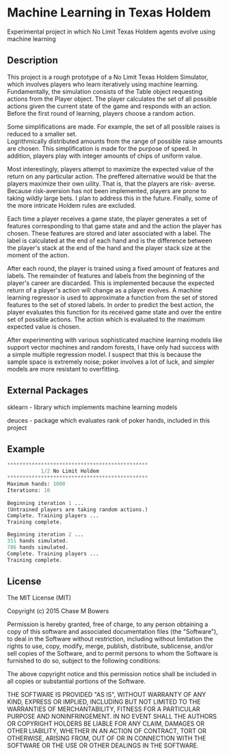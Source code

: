 Machine Learning  in Texas Holdem
========

Experimental project in which No Limit Texas Holdem agents evolve using machine learning

## Description

This project is a rough prototype of a No Limit Texas Holdem Simulator, which involves players who learn iteratively
using machine learning.  Fundamentally, the simulation consists of the Table object requesting actions from the
Player object.  The player calculates the set of all possible actions given the current state of the game and 
responds with an action. Before the first round of learning, players choose a random action.

Some simplifications are made. For example, the set of all possible raises is reduced to a smaller set.  
Logrithmically distributed amounts from the range of possible raise amounts are chosen.  This simplification is made
for the purpose of speed.  In addition, players play with integer amounts of chips of uniform value.

Most interestingly, players attempt to maximize the expected value of the return on any particular action.
The preffered alternative would be that the players maximize their own uility. That is, that the players are risk-
averse.  Because risk-aversion has not been implemented, players are prone to taking wildly large bets.  I plan to
address this in the future.  Finally, some of the more intricate Holdem rules are excluded.

Each time a player receives a game state, the player generates a set of features corresponding to that game state 
and and the action the player has chosen.  These features are stored and later associated with a label.  The label 
is calculated at the end of each hand and is the difference between the player's stack at the end of the hand and the 
player stack size at the moment of the action.

After each round, the player is trained using a fixed amount of features and labels.  The remainder of features and
labels from the beginning of the player's career are discarded. This is implemented because the expected return of a
player's action will change as a player evolves.  A machine learning regressor is used to approximate a function from
the set of stored features to the set of stored labels. In order to predict the best action, the player evaluates this
function for its received game state and over the entire set of possible actions. The action which is evaluated to the
maximum expected value is chosen.

After experimenting with various sophisticated machine learning models like support vector machines and random forests, I 
have only had success with a simple multiple regression model. I suspect that this is because the sample space is 
extremely noise; poker involves a lot of luck, and simpler models are more resistant to overfitting.

## External Packages

sklearn - library which implements machine learning models

deuces - package which evaluates rank of poker hands, included in this project

## Example

```python
**********************************************
           1/2 No Limit Holdem             
**********************************************
Maximum hands: 1000
Iterations: 10
 
Beginning iteration 1 ...
(Untrained players are taking random actions.)
Complete. Training players ...
Training complete.

Beginning iteration 2 ...
351 hands simulated.
786 hands simulated.
Complete. Training players ...
Training complete.
```
## License

The MIT License (MIT)

Copyright (c) 2015 Chase M Bowers

Permission is hereby granted, free of charge, to any person obtaining a copy
of this software and associated documentation files (the "Software"), to deal
in the Software without restriction, including without limitation the rights
to use, copy, modify, merge, publish, distribute, sublicense, and/or sell
copies of the Software, and to permit persons to whom the Software is
furnished to do so, subject to the following conditions:

The above copyright notice and this permission notice shall be included in all
copies or substantial portions of the Software.

THE SOFTWARE IS PROVIDED "AS IS", WITHOUT WARRANTY OF ANY KIND, EXPRESS OR
IMPLIED, INCLUDING BUT NOT LIMITED TO THE WARRANTIES OF MERCHANTABILITY,
FITNESS FOR A PARTICULAR PURPOSE AND NONINFRINGEMENT. IN NO EVENT SHALL THE
AUTHORS OR COPYRIGHT HOLDERS BE LIABLE FOR ANY CLAIM, DAMAGES OR OTHER
LIABILITY, WHETHER IN AN ACTION OF CONTRACT, TORT OR OTHERWISE, ARISING FROM,
OUT OF OR IN CONNECTION WITH THE SOFTWARE OR THE USE OR OTHER DEALINGS IN THE
SOFTWARE.
